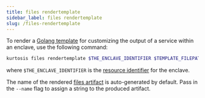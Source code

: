 ```yaml
---
title: files rendertemplate
sidebar_label: files rendertemplate
slug: /files-rendertemplate
---
```

To render a [Golang template](https://pkg.go.dev/text/template) for customizing the output of a service within an enclave, use the following command:

```bash
kurtosis files rendertemplate $THE_ENCLAVE_IDENTIFIER $TEMPLATE_FILEPATH $DATA_JSON_FILEPATH $DESTINATION_RELATIVE_FILEPATH
```

where `$THE_ENCLAVE_IDENTIFIER` is the [resource identifier](../reference/resource-identifier.md) for the enclave.

The name of the rendered [files artifact](../reference/files-artifacts.md) is auto-generated by default. Pass in the `--name` flag to assign a string to the produced artifact.
